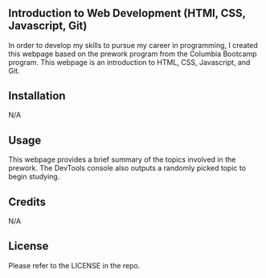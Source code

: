 # <Prework Study Guide Webpage>

## Introduction to Web Development (HTMl, CSS, Javascript, Git)

In order to develop my skills to pursue my career in programming, I created this webpage based on the prework program from the Columbia Bootcamp program. This webpage is an introduction to HTML, CSS, Javascript, and Git.  

## Installation

N/A

## Usage

This webpage provides a brief summary of the topics involved in the prework. The DevTools console also outputs a randomly picked topic to begin studying.

## Credits

N/A

## License

Please refer to the LICENSE in the repo.
